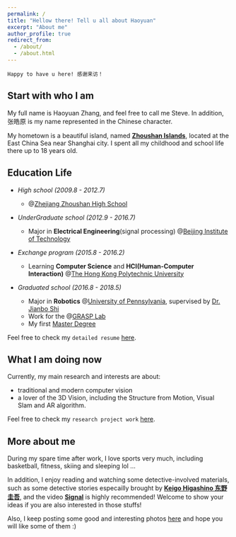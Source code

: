 ```yaml
---
permalink: /
title: "Hellow there! Tell u all about Haoyuan"
excerpt: "About me"
author_profile: true
redirect_from: 
  - /about/
  - /about.html
---
```


`Happy to have u here! 感谢来访！`



Start with who I am
------------------
My full name is Haoyuan Zhang, and feel free to call me Steve. In addition, 张皓原 is my name represented in the Chinese character. 

My hometown is a beautiful island, named **[Zhoushan Islands](https://zh.wikipedia.org/wiki/%E8%88%9F%E5%B1%B1%E7%BE%A4%E5%B2%9B)**, located at the East China Sea near Shanghai city. I spent all my childhood and school life there up to 18 years old.





Education Life
--------------
- *High school (2009.8 - 2012.7)*        
  - @[Zhejiang Zhoushan High School](http://www.zjzszx.cn)

- *UnderGraduate school (2012.9 - 2016.7)*        
  - Major in **Electrical Engineering**(signal processing) @[Beijing Institute of Technology](http://www.bit.edu.cn/)
  
- *Exchange program (2015.8 - 2016.2)*        
  - Learning **Computer Science** and **HCI(Human-Computer Interaction)** @[The Hong Kong Polytechnic University](https://www.polyu.edu.hk/web/en/home/index.html)
  
- *Graduated school (2016.8 - 2018.5)*        
  - Major in **Robotics** @[University of Pennsylvania](https://www.upenn.edu/), supervised by [Dr. Jianbo Shi](http://www.cis.upenn.edu/~jshi/)
  - Work for the @[GRASP Lab](https://www.grasp.upenn.edu/)
  - My first [Master Degree](https://www.grasp.upenn.edu/people/haoyuan-zhang)


Feel free to check my `detailed resume` [here](https://haoyuanz13.github.io/cv/).



What I am doing now
---------------------
Currently, my main research and interests are about:
- traditional and modern computer vision
- a lover of the 3D Vision, including the Structure from Motion, Visual Slam and AR algorithm. 

Feel free to check my `research project work` [here](https://haoyuanz13.github.io/talks/).



More about me
-------------
During my spare time after work, I love sports very much, including basketball, fitness, skiing and sleeping lol ... 

In addition, I enjoy reading and watching some detective-involved materials, such as some detective stories especailly brought by **[Keigo Higashino 东野圭吾](https://en.wikipedia.org/wiki/Keigo_Higashino)**, and the video **[Signal](https://zh.wikipedia.org/wiki/Signal_(%E9%9B%BB%E8%A6%96%E5%8A%87))** is highly recommended! Welcome to show your ideas if you are also interested in those stuffs! 

Also, I keep posting some good and interesting photos [here](https://haoyuanz13.github.io/portfolio/) and hope you will like some of them :)
